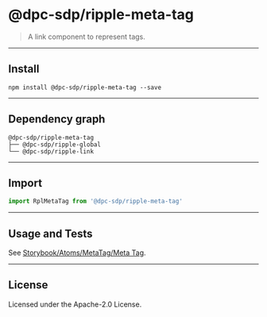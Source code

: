 <!-- GENERATED_DOCS -->
# @dpc-sdp/ripple-meta-tag

> A link component to represent tags.

--------------------------------------------------------------------------------

## Install

```shell
npm install @dpc-sdp/ripple-meta-tag --save
```

--------------------------------------------------------------------------------

## Dependency graph

```shell
@dpc-sdp/ripple-meta-tag
├── @dpc-sdp/ripple-global
└── @dpc-sdp/ripple-link
```

--------------------------------------------------------------------------------

## Import

```js
import RplMetaTag from '@dpc-sdp/ripple-meta-tag'
```

--------------------------------------------------------------------------------

## Usage and Tests

See [Storybook/Atoms/MetaTag/Meta Tag](https://ripple.sdp.vic.gov.au/?path=/story/atoms-metatag--meta-tag).

--------------------------------------------------------------------------------

## License

Licensed under the Apache-2.0 License.
<!-- /GENERATED_DOCS -->
